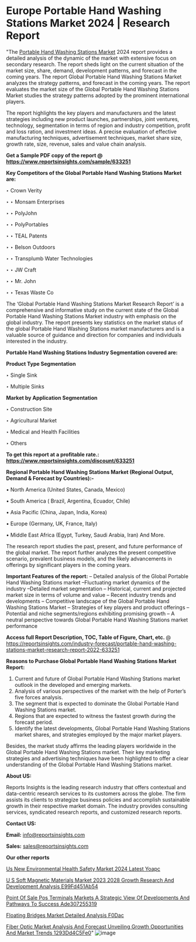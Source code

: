 # Europe Portable Hand Washing Stations Market 2024 | Research Report

 "The <a href=https://www.reportsinsights.com/sample/633251>Portable Hand Washing Stations Market</a> 2024 report provides a detailed analysis of the dynamic of the market with extensive focus on secondary research. The report sheds light on the current situation of the market size, share, demand, development patterns, and forecast in the coming years. The report Global Portable Hand Washing Stations Market analyzes the strategy patterns, and forecast in the coming years. The report evaluates the market size of the Global Portable Hand Washing Stations Market studies the strategy patterns adopted by the prominent international players.

The report highlights the key players and manufacturers and the latest strategies including new product launches, partnerships, joint ventures, technology, segmentation in terms of region and industry competition, profit and loss ration, and investment ideas. A precise evaluation of effective manufacturing techniques, advertisement techniques, market share size, growth rate, size, revenue, sales and value chain analysis.

<strong>Get a Sample PDF copy of the report @ <a href=https://www.reportsinsights.com/sample/633251 style=color:#0000ff;>https://www.reportsinsights.com/sample/633251</a></strong>

<strong>Key Competitors of the Global Portable Hand Washing Stations Market are:</strong>

‣ Crown Verity

‣ 
‣ Monsam Enterprises

‣ 
‣ PolyJohn

‣ 
‣ PolyPortables

‣ 
‣ TEAL Patents

‣ 
‣ Belson Outdoors

‣ 
‣ Transplumb Water Technologies

‣ 
‣ JW Craft

‣ 
‣ Mr. John

‣ 
‣ Texas Waste Co

The ‘Global Portable Hand Washing Stations Market Research Report’ is a comprehensive and informative study on the current state of the Global Portable Hand Washing Stations Market industry with emphasis on the global industry. The report presents key statistics on the market status of the global Portable Hand Washing Stations market manufacturers and is a valuable source of guidance and direction for companies and individuals interested in the industry.

<strong>Portable Hand Washing Stations Industry Segmentation covered are:</strong>

<strong>Product Type Segmentation</strong>

‣    Single Sink

‣ Multiple Sinks

<strong>Market by Application Segmentation</strong>

‣   Construction Site

‣ Agricultural Market

‣ Medical and Health Facilities

‣ Others

<strong>To get this report at a profitable rate.: <a href=https://www.reportsinsights.com/discount/633251 style=color:#0000ff;>https://www.reportsinsights.com/discount/633251</a></strong>

<strong>Regional Portable Hand Washing Stations Market (Regional Output, Demand &amp; Forecast by Countries):-</strong>

• North America (United States, Canada, Mexico)

• South America ( Brazil, Argentina, Ecuador, Chile)

• Asia Pacific (China, Japan, India, Korea)

• Europe (Germany, UK, France, Italy)

• Middle East Africa (Egypt, Turkey, Saudi Arabia, Iran) And More.

The research report studies the past, present, and future performance of the global market. The report further analyzes the present competitive scenario, prevalent business models, and the likely advancements in offerings by significant players in the coming years.

<strong>Important Features of the report:</strong>
– Detailed analysis of the Global Portable Hand Washing Stations market
–Fluctuating market dynamics of the industry
–Detailed market segmentation
– Historical, current and projected market size in terms of volume and value
– Recent industry trends and developments
– Competitive landscape of the Global Portable Hand Washing Stations Market
– Strategies of key players and product offerings
– Potential and niche segments/regions exhibiting promising growth
– A neutral perspective towards Global Portable Hand Washing Stations market performance

<strong>Access full Report Description, TOC, Table of Figure, Chart, etc. </strong>@   <a href=https://reportsinsights.com/industry-forecast/portable-hand-washing-stations-market-research-report-2022-633251 style=color:#0000ff;>https://reportsinsights.com/industry-forecast/portable-hand-washing-stations-market-research-report-2022-633251</a>

<strong>Reasons to Purchase Global Portable Hand Washing Stations Market Report:</strong>
1. Current and future of Global Portable Hand Washing Stations market outlook in the developed and emerging markets.
2. Analysis of various perspectives of the market with the help of Porter’s five forces analysis.
3. The segment that is expected to dominate the Global Portable Hand Washing Stations market.
4. Regions that are expected to witness the fastest growth during the forecast period.
5. Identify the latest developments, Global Portable Hand Washing Stations market shares, and strategies employed by the major market players.

Besides, the market study affirms the leading players worldwide in the Global Portable Hand Washing Stations market. Their key marketing strategies and advertising techniques have been highlighted to offer a clear understanding of the Global Portable Hand Washing Stations market.

<strong><strong>About US</strong>:</strong>

Reports Insights is the leading research industry that offers contextual and data-centric research services to its customers across the globe. The firm assists its clients to strategize business policies and accomplish sustainable growth in their respective market domain. The industry provides consulting services, syndicated research reports, and customized research reports.

<strong>Contact US:</strong>

<p class=><b>Email:</b> <a href=mailto:info@reportsinsights.com>info@reportsinsights.com</a></p>
<p class=><b>Sales:</b> <a href=mailto:sales@reportsinsights.com>sales@reportsinsights.com</a></p>

<strong>Our other reports</strong>

<a href=https://www.linkedin.com/pulse/us-new-environmental-health-safety-market-2024-latest-yoapc/>Us New Environmental Health Safety Market 2024 Latest Yoapc</a>

<a href=https://medium.com/@aaradhyashinde84758/u-s-soft-magnetic-materials-market-2023-2028-growth-research-and-development-analysis-e99fd451ab54>U S Soft Magnetic Materials Market 2023 2028 Growth Research And Development Analysis E99Fd451Ab54</a>

<a href=https://medium.com/@aneetapatil1234/point-of-sale-pos-terminals-markets-a-strategic-view-of-developments-and-pathways-to-success-ade307255319>Point Of Sale Pos Terminals Markets A Strategic View Of Developments And Pathways To Success Ade307255319</a>

<a href=https://www.linkedin.com/pulse/floating-bridges-market-detailed-analysis-f0dac/>Floating Bridges Market Detailed Analysis F0Dac</a>

<a href=https://medium.com/@gd336335/fiber-optic-market-analysis-and-forecast-unveiling-growth-opportunities-and-market-trends-1293dd4c5fe0>Fiber Optic Market Analysis And Forecast Unveiling Growth Opportunities And Market Trends 1293Dd4C5Fe0</a>"
![image](https://github.com/daminid12/RImarketresearch/assets/158430485/c7b65c99-9f0c-44de-8e7c-d8a8e7404c16)
